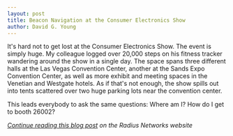 ```yaml
---
layout: post
title: Beacon Navigation at the Consumer Electronics Show
author: David G. Young
---
```


It's hard not to get lost at the Consumer Electronics Show. The event is simply huge.  My colleague logged over 20,000 steps on his fitness tracker wandering around the show in a single day.  The space spans three different halls at the Las Vegas Convention Center, another at the Sands Expo Convention Center, as well as more exhibit and meeting spaces in the Venetian and Westgate hotels.  As if that's not enough, the show spills out into tents scattered over two huge parking lots near the convention center.

This leads everybody to ask the same questions:  Where am I?  How do I get to booth 26002?

<i>[Continue reading this blog post](http://developer.radiusnetworks.com/2015/01/13/beacon-navigation-at-the-consumer-electronics-show) on the Radius Networks website</i>
